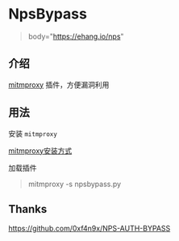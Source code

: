 # NpsBypass

> body="https://ehang.io/nps"

## 介绍

[mitmproxy](https://github.com/mitmproxy/mitmproxy) 插件，方便漏洞利用

## 用法

安装 `mitmproxy`

[mitmproxy安装方式](https://docs.mitmproxy.org/stable/addons-options/)

加载插件

> mitmproxy -s npsbypass.py

## Thanks

https://github.com/0xf4n9x/NPS-AUTH-BYPASS
